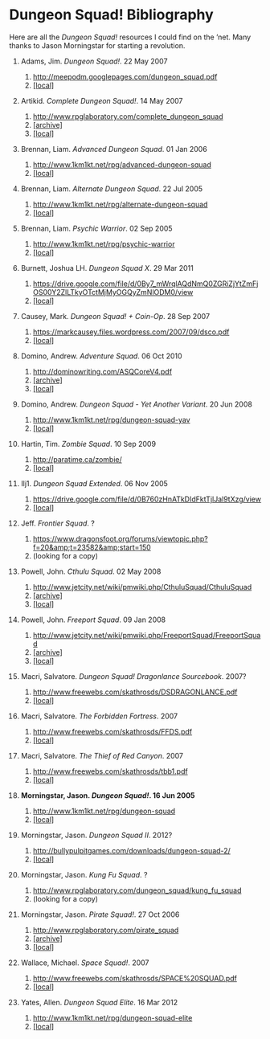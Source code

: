 # Dungeon Squad! Bibliography

Here are all the _Dungeon Squad!_ resources I could find on the &rsquo;net. Many thanks to Jason Morningstar for starting a revolution.

1. Adams, Jim. _Dungeon Squad!_. 22 May 2007
   1. http://meepodm.googlepages.com/dungeon_squad.pdf  
   1. [\[local\]](Dungeon%20Squad%20\(meepo\).pdf)

1. Artikid. _Complete Dungeon Squad!_. 14 May 2007
   1. http://www.rpglaboratory.com/complete_dungeon_squad
   1. [\[archive\]](https://web.archive.org/web/20100502074444/http://www.rpglaboratory.com/complete_dungeon_squad)
   1. [\[local\]](complete.html)

1. Brennan, Liam. _Advanced Dungeon Squad_. 01 Jan 2006
   1. http://www.1km1kt.net/rpg/advanced-dungeon-squad
   1. [\[local\]](Advanced%20Dungeon%20Squad.pdf)

1. Brennan, Liam. _Alternate Dungeon Squad_. 22 Jul 2005
   1. http://www.1km1kt.net/rpg/alternate-dungeon-squad
   1. [\[local\]](Alternate%20Dungeon%20Squad.pdf)

1. Brennan, Liam. _Psychic Warrior_. 02 Sep 2005
   1. http://www.1km1kt.net/rpg/psychic-warrior
   1. [\[local\]](Psychic%20Warrior.pdf)

1. Burnett, Joshua LH. _Dungeon Squad X_. 29 Mar 2011
   1. https://drive.google.com/file/d/0By7_mWrqlAQdNmQ0ZGRiZjYtZmFjOS00Y2ZlLTkyOTctMjMyOGQyZmNlODM0/view
   1. [\[local\]](Dungeon%20Squad%20X.pdf)

1. Causey, Mark. _Dungeon Squad! + Coin-Op_. 28 Sep 2007
   1. https://markcausey.files.wordpress.com/2007/09/dsco.pdf
   1. [\[local\]](Dungeon%20Squad%20Coin%20Op.pdf)

1. Domino, Andrew. _Adventure Squad_. 06 Oct 2010
   1. http://dominowriting.com/ASQCoreV4.pdf
   1. [\[archive\]](https://web.archive.org/web/20101006003808/http://dominowriting.com/ASQCoreV4.pdf)
   1. [\[local\]](Adventure%20Squad.pdf)

1. Domino, Andrew. _Dungeon Squad - Yet Another Variant_. 20 Jun 2008
   1. http://www.1km1kt.net/rpg/dungeon-squad-yav
   1. [\[local\]](Dungeon%20Squad%20YAV.pdf)

1. Hartin, Tim. _Zombie Squad_. 10 Sep 2009
   1. http://paratime.ca/zombie/
   1. [\[local\]](Zombie%20Squad.pdf)

1. Ilj1. _Dungeon Squad Extended_. 06 Nov 2005
   1. https://drive.google.com/file/d/0B760zHnATkDIdFktTjlJal9tXzg/view
   1. [\[local\]](Dungeon%20Squad%20Extended.pdf)

1. Jeff. _Frontier Squad_. ?
   1. https://www.dragonsfoot.org/forums/viewtopic.php?f=20&amp;t=23582&amp;start=150
   1. (looking for a copy)

1. Powell, John. _Cthulu Squad_. 02 May 2008
   1. http://www.jetcity.net/wiki/pmwiki.php/CthuluSquad/CthuluSquad
   1. [\[archive\]](https://web.archive.org/web/20080502093051/http://www.jetcity.net:80/wiki/pmwiki.php/CthulhuSquad/CthulhuSquad)
   1. [\[local\]](cthulu.html)

1. Powell, John. _Freeport Squad_. 09 Jan 2008
   1. http://www.jetcity.net/wiki/pmwiki.php/FreeportSquad/FreeportSquad
   1. [\[archive\]](https://web.archive.org/web/20080502093056/http://www.jetcity.net/wiki/pmwiki.php/FreeportSquad/FreeportSquad)
   1. [\[local\]](freeport.html)

1. Macri, Salvatore. _Dungeon Squad! Dragonlance Sourcebook_. 2007?
	1. http://www.freewebs.com/skathrosds/DSDRAGONLANCE.pdf
	1. [\[local\]](Dungeon%20Squad%20DragonLance.pdf)

1. Macri, Salvatore. _The Forbidden Fortress_. 2007
   1. http://www.freewebs.com/skathrosds/FFDS.pdf
   1. [\[local\]](The%20Forbidden%20Fortress.pdf)

1. Macri, Salvatore. _The Thief of Red Canyon_. 2007
   1. http://www.freewebs.com/skathrosds/tbb1.pdf
   1. [\[local\]](Thief%20of%20Red%20Canyon.pdf)

1. **Morningstar, Jason. _Dungeon Squad!_. 16 Jun 2005**
   1. http://www.1km1kt.net/rpg/dungeon-squad
   1. [\[local\]](Dungeon%20Squad.pdf)

1. Morningstar, Jason. _Dungeon Squad II_. 2012?
   1. http://bullypulpitgames.com/downloads/dungeon-squad-2/
   1. [\[local\]](Dungeon%20Squad%20II.pdf)

1. Morningstar, Jason. _Kung Fu Squad_. ?
   1. http://www.rpglaboratory.com/dungeon_squad/kung_fu_squad
   1. (looking for a copy)

1. Morningstar, Jason. _Pirate Squad!_. 27 Oct 2006
   1. http://www.rpglaboratory.com/pirate_squad
   1. [\[archive\]](https://web.archive.org/web/20061107005450/http://www.rpglaboratory.com/pirate_squad)
   1. [\[local\]](Pirate%20Squad.pdf)

1. Wallace, Michael. _Space Squad!_. 2007
   1. http://www.freewebs.com/skathrosds/SPACE%20SQUAD.pdf
   1. [\[local\]](SPACE%20SQUAD.pdf)

1. Yates, Allen. _Dungeon Squad Elite_. 16 Mar 2012
   1. http://www.1km1kt.net/rpg/dungeon-squad-elite
   1. [\[local\]](Dungeon%20Squad%20Elite.pdf)
